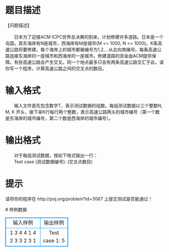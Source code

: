 # 

 
 # 题目描述 
<p>
【问题描述】<br><br>　　日本为了迎接ACM ICPC世界总决赛的到来，计划修建许多道路。日本是一个岛国，其东海岸有N座城市，西海岸有M座城市(M <= 1000, N <= 1000)。K条高速公路将要修建。每个海岸上的城市都被编号为1,2,…从北向南编号。每条高速公路连接东海岸的一座城市和西海岸的一座城市。修建道路的资金由ACM提供保障。有些高速公路会产生交叉。同一个地点最多只会有两条高速公路交汇于此。请你写一个程序，计算高速公路之间的交叉点的数目。</p> 

 
 # 输入格式 
<p>
　　输入文件首先包含数字T，表示测试数据的组数。每组测试数据以三个整数N, M, K 开头，接下来K行每行两个整数，表示高速公路两头的城市编号（第一个数是东海岸的城市编号，第二个数是西海岸的城市编号）。 </p> 

 
 # 输出格式 
<p>
　　对于每组测试数据，按如下格式输出一行：<br>　　Test case (测试数据编号): (交叉点数目)<br></p> 

 
 # 提示 
<p>
 请将你的程序在 http://poj.org/problem?id=3067 上提交测试是否能通过！</p> 
# 样例数据
<style>
        table,table tr th, table tr td { border:1px solid #0094ff; }
        table { width: 200px; min-height: 25px; line-height: 25px; text-align: center; border-collapse: collapse;}   
    </style>
<table>
	<tr>
		<td>输入样例</td>
		<td>输出样例</td>
	</tr>
<tr><td>1
3 4 4
1 4
2 3
3 2
3 1
</td><td>Test case 1: 5</td></tr></table>
